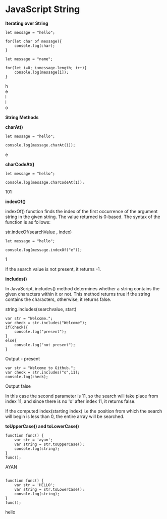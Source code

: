 # JavaScript String

**Iterating over String**

````
let message = "hello";

for(let char of message){
    console.log(char);
}

````
````
let message = "name";

for(let i=0; i<message.length; i++){
    console.log(message[i]);
}

````
h <br/>
e <br/>
l <br/>
l <br/>
o <br/>

**String Methods**

**charAt()**

````
let message = "hello";

console.log(message.charAt(1));
````
e

**charCodeAt()**
````
let message = "hello";

console.log(message.charCodeAt(1));
````
101


**indexOf()**

indexOf() function finds the index of the first occurrence of the argument string in the given string. The value returned is 0-based. The syntax of the function is as follows: 

str.indexOf(searchValue , index)

````
let message = "hello";

console.log(message.indexOf("e"));
````
1

If the search value is not present, it returns -1.

**includes()**

In JavaScript, includes() method determines whether a string contains the given characters within it or not. This method returns true if the string contains the characters, otherwise, it returns false. 

string.includes(searchvalue, start)

````
var str = "Welcome.";
var check = str.includes("Welcome");
if(check){
	console.log("present");
}
else{
	console.log("not present");
}
````

Output - 
present

````
var str = "Welcome to Github.";
var check = str.includes("o",11);
console.log(check);
````

Output
false

In this case the second parameter is 11, so the search will take place from index 11, and since there is no 'o' after index 11, it returns false.

If the computed index(starting index) i.e the position from which the search will begin is less than 0, the entire array will be searched. 

**toUpperCase() and toLowerCase()**

````
function func() {
    var str = 'ayan';
    var string = str.toUpperCase();
    console.log(string);
}
func();
````
AYAN

````

function func() {
    var str = 'HELLO';
    var string = str.toLowerCase();
    console.log(string);
}
func();
````
hello


